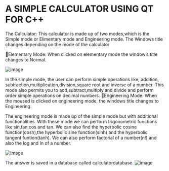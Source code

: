 # A SIMPLE CALCULATOR USING QT FOR C++


The Calculator: This calculator is made up of two modes,which is the Simple mode or Elimentary mode and Engineering mode. The Windows title changes depending on the mode of the calculator

Elementary Mode: When clicked on elementary mode the window’s title changes to Normal.

![image](https://user-images.githubusercontent.com/75366612/216831726-f87c0149-548e-4fc1-a957-084c32f7dedc.png)

In the simple mode, the user can perform simple  operations like, addition, subtraction,multiplication,division,square root and inverse of a number. This mode also permits you to add,subtract,multiply and divide and perform order simple operations on decimal numbers.
Engineering Mode: When the moused is clicked on engineering mode, the windows title changes to Engineering.

The engineering mode is made up of the simple mode but with additional functionalities. With these mode we can perform trigonometric functions like sin,tan,cos and tan. We can also find the hyperbolic cosine function(cosh),the hyperbolic sine function(sinh) and the hyperbolic tangent funtion(tanh). We can also perform factorial of a number(n!) and also the log and In of a number.

![image](https://user-images.githubusercontent.com/75366612/216831820-d87cd015-8d57-44a3-bdc5-319820a694ee.png)

The answer is saved in a database called calculatordatabase.
![image](https://user-images.githubusercontent.com/75366612/216831835-3fa4948f-dc24-4d91-8127-47cf051afd79.png)

